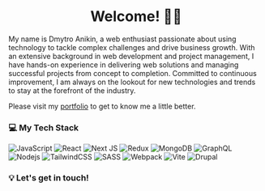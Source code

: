 <h1 align="center">Welcome! 👋🏻</h1>

My name is Dmytro Anikin, a web enthusiast passionate about using technology to tackle complex challenges and drive business growth. With an extensive background in web development and project management, I have hands-on experience in delivering web solutions and managing successful projects from concept to completion. Committed to continuous improvement, I am always on the lookout for new technologies and trends to stay at the forefront of the industry.

Please visit my [portfolio](https://dimianni.github.io/) to get to know me a little better.

### 💻 My Tech Stack 

![JavaScript](https://img.shields.io/badge/-JavaScript-grey?style=for-the-badge&logo=javascript)
![React](https://img.shields.io/badge/-React-grey?style=for-the-badge&logo=react)
![Next JS](https://img.shields.io/badge/-next.js-grey?style=for-the-badge&logo=nextdotjs)
![Redux](https://img.shields.io/badge/-Redux-grey?style=for-the-badge&logo=redux)
![MongoDB](https://img.shields.io/badge/-MongoDB-grey?style=for-the-badge&logo=mongodb)
![GraphQL](https://img.shields.io/badge/-graphql-grey?style=for-the-badge&logo=graphql)
![Nodejs](https://img.shields.io/badge/-Nodejs-grey?style=for-the-badge&logo=Node.js&logoColor=339933)
![TailwindCSS](https://img.shields.io/badge/-tailwindcss-grey?style=for-the-badge&logo=tailwindcss)
![SASS](https://img.shields.io/badge/-SASS-grey?style=for-the-badge&logo=sass)
![Webpack](https://img.shields.io/badge/-Webpack-grey?style=for-the-badge&logo=webpack)
![Vite](https://img.shields.io/badge/-vite-grey?style=for-the-badge&logo=vite)
![Drupal](https://img.shields.io/badge/-Drupal-grey?style=for-the-badge&logo=drupal)

### 💡 Let's get in touch!

<a href="mailto:dmytro.anikin@gmail.com">
  <img align="left" alt="" src="https://img.shields.io/badge/-gmail-grey?style=for-the-badge&logo=gmail" />
</a>

<a href="https://t.me/dimianni">
  <img align="left" alt="" src="https://img.shields.io/badge/-telegram-grey?style=for-the-badge&logo=telegram" />
</a>

<a href="https://www.linkedin.com/in/dimianni/">
  <img align="left" alt="" src="https://img.shields.io/badge/-linkedin-grey?style=for-the-badge&logo=linkedin" />
</a>
